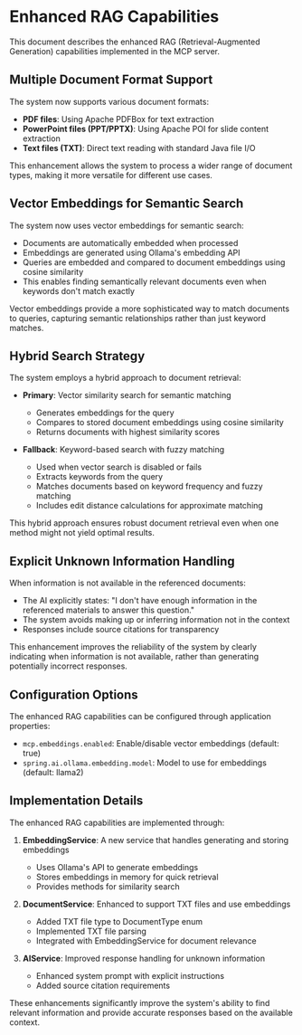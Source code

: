 # Enhanced RAG Capabilities

This document describes the enhanced RAG (Retrieval-Augmented Generation) capabilities implemented in the MCP server.

## Multiple Document Format Support

The system now supports various document formats:

- **PDF files**: Using Apache PDFBox for text extraction
- **PowerPoint files (PPT/PPTX)**: Using Apache POI for slide content extraction
- **Text files (TXT)**: Direct text reading with standard Java file I/O

This enhancement allows the system to process a wider range of document types, making it more versatile for different use cases.

## Vector Embeddings for Semantic Search

The system now uses vector embeddings for semantic search:

- Documents are automatically embedded when processed
- Embeddings are generated using Ollama's embedding API
- Queries are embedded and compared to document embeddings using cosine similarity
- This enables finding semantically relevant documents even when keywords don't match exactly

Vector embeddings provide a more sophisticated way to match documents to queries, capturing semantic relationships rather than just keyword matches.

## Hybrid Search Strategy

The system employs a hybrid approach to document retrieval:

- **Primary**: Vector similarity search for semantic matching
  - Generates embeddings for the query
  - Compares to stored document embeddings using cosine similarity
  - Returns documents with highest similarity scores

- **Fallback**: Keyword-based search with fuzzy matching
  - Used when vector search is disabled or fails
  - Extracts keywords from the query
  - Matches documents based on keyword frequency and fuzzy matching
  - Includes edit distance calculations for approximate matching

This hybrid approach ensures robust document retrieval even when one method might not yield optimal results.

## Explicit Unknown Information Handling

When information is not available in the referenced documents:

- The AI explicitly states: "I don't have enough information in the referenced materials to answer this question."
- The system avoids making up or inferring information not in the context
- Responses include source citations for transparency

This enhancement improves the reliability of the system by clearly indicating when information is not available, rather than generating potentially incorrect responses.

## Configuration Options

The enhanced RAG capabilities can be configured through application properties:

- `mcp.embeddings.enabled`: Enable/disable vector embeddings (default: true)
- `spring.ai.ollama.embedding.model`: Model to use for embeddings (default: llama2)

## Implementation Details

The enhanced RAG capabilities are implemented through:

1. **EmbeddingService**: A new service that handles generating and storing embeddings
   - Uses Ollama's API to generate embeddings
   - Stores embeddings in memory for quick retrieval
   - Provides methods for similarity search

2. **DocumentService**: Enhanced to support TXT files and use embeddings
   - Added TXT file type to DocumentType enum
   - Implemented TXT file parsing
   - Integrated with EmbeddingService for document relevance

3. **AIService**: Improved response handling for unknown information
   - Enhanced system prompt with explicit instructions
   - Added source citation requirements

These enhancements significantly improve the system's ability to find relevant information and provide accurate responses based on the available context.